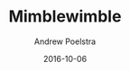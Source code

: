 ---
layout: writing
title: Mimblewimble
date: 2016-10-06
categories: ['Technical']
author: ['Andrew Poelstra']
external_url: https://download.wpsoftware.net/bitcoin/wizardry/mimblewimble.pdf
---